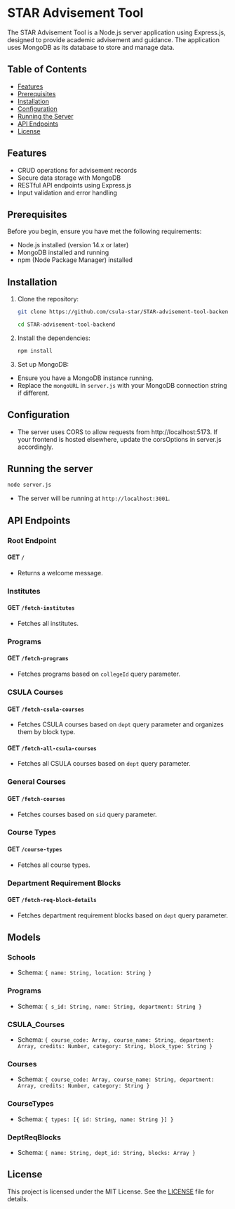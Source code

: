 # STAR Advisement Tool

The STAR Advisement Tool is a Node.js server application using Express.js, designed to provide academic advisement and guidance. The application uses MongoDB as its database to store and manage data.

## Table of Contents
- [Features](#features)
- [Prerequisites](#prerequisites)
- [Installation](#installation)
- [Configuration](#configuration)
- [Running the Server](#running-the-server)
- [API Endpoints](#api-endpoints)
- [License](#license)

## Features
- CRUD operations for advisement records
- Secure data storage with MongoDB
- RESTful API endpoints using Express.js
- Input validation and error handling

## Prerequisites
Before you begin, ensure you have met the following requirements:
- Node.js installed (version 14.x or later)
- MongoDB installed and running
- npm (Node Package Manager) installed

## Installation
1. Clone the repository:
   ```sh
   git clone https://github.com/csula-star/STAR-advisement-tool-backend.git
   
   cd STAR-advisement-tool-backend
   ```
2. Install the dependencies:
   ```sh
   npm install
   ```
3. Set up MongoDB:
- Ensure you have a MongoDB instance running.
- Replace the `mongoURL` in `server.js` with your MongoDB connection string if different.


## Configuration
- The server uses CORS to allow requests from http://localhost:5173. If your frontend is hosted elsewhere, update the corsOptions in server.js accordingly.

## Running the server
   ```sh
   node server.js
   ```
- The server will be running at `http://localhost:3001`.

## API Endpoints

### Root Endpoint

#### GET `/`
- Returns a welcome message.

### Institutes

#### GET `/fetch-institutes`
- Fetches all institutes.

### Programs

#### GET `/fetch-programs`
- Fetches programs based on `collegeId` query parameter.

### CSULA Courses

#### GET `/fetch-csula-courses`
- Fetches CSULA courses based on `dept` query parameter and organizes them by block type.

#### GET `/fetch-all-csula-courses`
- Fetches all CSULA courses based on `dept` query parameter.

### General Courses

#### GET `/fetch-courses`
- Fetches courses based on `sid` query parameter.

### Course Types

#### GET `/course-types`
- Fetches all course types.

### Department Requirement Blocks

#### GET `/fetch-req-block-details`
- Fetches department requirement blocks based on `dept` query parameter.

## Models

### Schools
- Schema: `{ name: String, location: String }`

### Programs
- Schema: `{ s_id: String, name: String, department: String }`

### CSULA_Courses
- Schema: `{ course_code: Array, course_name: String, department: Array, credits: Number, category: String, block_type: String }`

### Courses
- Schema: `{ course_code: Array, course_name: String, department: Array, credits: Number, category: String }`

### CourseTypes
- Schema: `{ types: [{ id: String, name: String }] }`

### DeptReqBlocks
- Schema: `{ name: String, dept_id: String, blocks: Array }`

## License

This project is licensed under the MIT License. See the [LICENSE](LICENSE) file for details.
